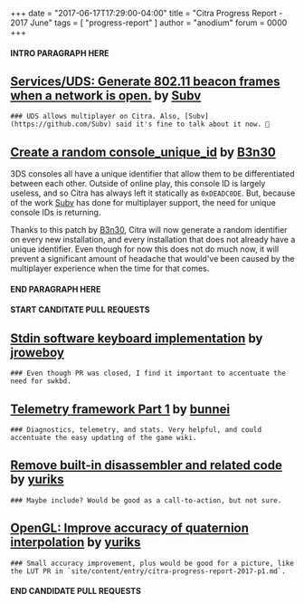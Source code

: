 +++
date = "2017-06-17T17:29:00-04:00"
title = "Citra Progress Report - 2017 June"
tags = [ "progress-report" ]
author = "anodium"
forum = 0000
+++

#### INTRO PARAGRAPH HERE

## [Services/UDS: Generate 802.11 beacon frames when a network is open.](https://github.com/citra-emu/citra/pull/2661) by [Subv](https://github.com/Subv)

    ### UDS allows multiplayer on Citra. Also, [Subv](https://github.com/Subv) said it's fine to talk about it now. 🚂

## [Create a random console_unique_id](https://github.com/citra-emu/citra/pull/2668) by [B3n30](https://github.com/B3n30)

3DS consoles all have a unique identifier that allow them to be differentiated between each other. Outside of online play, this console ID is largely useless, and so Citra has always left it statically as `0xDEADC0DE`. But, because of the work [Subv](https://github.com/Subv) has done for multiplayer support, the need for unique console IDs is returning.

Thanks to this patch by [B3n30](https://github.com/B3n30), Citra will now generate a random identifier on every new installation, and every installation that does not already have a unique identifier. Even though for now this does not do much now, it will prevent a significant amount of headache that would've been caused by the multiplayer experience when the time for that comes.

#### END PARAGRAPH HERE

#### START CANDITATE PULL REQUESTS ####

## [Stdin software keyboard implementation](https://github.com/citra-emu/citra/pull/2334) by [jroweboy](https://github.com/jroweboy)

    ### Even though PR was closed, I find it important to accentuate the need for swkbd.

## [Telemetry framework Part 1](https://github.com/citra-emu/citra/pull/2683) by [bunnei](https://github.com/bunnei)

    ### Diagnostics, telemetry, and stats. Very helpful, and could accentuate the easy updating of the game wiki.

## [Remove built-in disassembler and related code](https://github.com/citra-emu/citra/pull/2689) by [yuriks](https://github.com/yuriks)

    ### Maybe include? Would be good as a call-to-action, but not sure.

## [OpenGL: Improve accuracy of quaternion interpolation](https://github.com/citra-emu/citra/pull/2729) by [yuriks](https://github.com/yuriks)

    ### Small accuracy improvement, plus would be good for a picture, like the LUT PR in `site/content/entry/citra-progress-report-2017-p1.md`.

#### END CANDIDATE PULL REQUESTS ####
